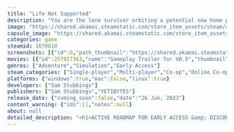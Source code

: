 ```yaml
---
title: "Life Not Supported"
description: "You are the lone survivor orbiting a potential new home planet, tethered to what’s left of your ship. Gather nearby debris and assemble a make-shift vessel in an attempt to survive the harsh realities of space. Maybe you'll live long enough to uncover the truth behind the ship's malfunction..."
image: "https://shared.akamai.steamstatic.com/store_item_assets/steam/apps/1670810/header.jpg?t=1731587057"
capsule_image: "https://shared.akamai.steamstatic.com/store_item_assets/steam/apps/1670810/capsule_231x87.jpg?t=1731587057"
categories: game
steamid: 1670810
screenshots: [{"id":0,"path_thumbnail":"https://shared.akamai.steamstatic.com/store_item_assets/steam/apps/1670810/ss_5ad2b01c4522d724b3005f4c33134025248f4c33.600x338.jpg?t=1731587057","path_full":"https://shared.akamai.steamstatic.com/store_item_assets/steam/apps/1670810/ss_5ad2b01c4522d724b3005f4c33134025248f4c33.1920x1080.jpg?t=1731587057"},{"id":1,"path_thumbnail":"https://shared.akamai.steamstatic.com/store_item_assets/steam/apps/1670810/ss_c653abc9dd064689a4aa30567c4d6002dadeeb56.600x338.jpg?t=1731587057","path_full":"https://shared.akamai.steamstatic.com/store_item_assets/steam/apps/1670810/ss_c653abc9dd064689a4aa30567c4d6002dadeeb56.1920x1080.jpg?t=1731587057"},{"id":2,"path_thumbnail":"https://shared.akamai.steamstatic.com/store_item_assets/steam/apps/1670810/ss_b8c5d4fe175afc1b04190b40ff1c6c5b52d9454d.600x338.jpg?t=1731587057","path_full":"https://shared.akamai.steamstatic.com/store_item_assets/steam/apps/1670810/ss_b8c5d4fe175afc1b04190b40ff1c6c5b52d9454d.1920x1080.jpg?t=1731587057"},{"id":3,"path_thumbnail":"https://shared.akamai.steamstatic.com/store_item_assets/steam/apps/1670810/ss_87f6c5733ce10524188b3312a5fb88f4afc47a7c.600x338.jpg?t=1731587057","path_full":"https://shared.akamai.steamstatic.com/store_item_assets/steam/apps/1670810/ss_87f6c5733ce10524188b3312a5fb88f4afc47a7c.1920x1080.jpg?t=1731587057"},{"id":4,"path_thumbnail":"https://shared.akamai.steamstatic.com/store_item_assets/steam/apps/1670810/ss_3bbd724aa148496836f0b716baa1cbaa23c98e1a.600x338.jpg?t=1731587057","path_full":"https://shared.akamai.steamstatic.com/store_item_assets/steam/apps/1670810/ss_3bbd724aa148496836f0b716baa1cbaa23c98e1a.1920x1080.jpg?t=1731587057"},{"id":5,"path_thumbnail":"https://shared.akamai.steamstatic.com/store_item_assets/steam/apps/1670810/ss_438c4ab279444a8fd3e298a6f5a9c846df498327.600x338.jpg?t=1731587057","path_full":"https://shared.akamai.steamstatic.com/store_item_assets/steam/apps/1670810/ss_438c4ab279444a8fd3e298a6f5a9c846df498327.1920x1080.jpg?t=1731587057"},{"id":6,"path_thumbnail":"https://shared.akamai.steamstatic.com/store_item_assets/steam/apps/1670810/ss_390fcefa351a9380fc97292cbdaa41e8f0a8d44a.600x338.jpg?t=1731587057","path_full":"https://shared.akamai.steamstatic.com/store_item_assets/steam/apps/1670810/ss_390fcefa351a9380fc97292cbdaa41e8f0a8d44a.1920x1080.jpg?t=1731587057"},{"id":7,"path_thumbnail":"https://shared.akamai.steamstatic.com/store_item_assets/steam/apps/1670810/ss_be88506bc36d9819ceab1f7844f54350a405efd6.600x338.jpg?t=1731587057","path_full":"https://shared.akamai.steamstatic.com/store_item_assets/steam/apps/1670810/ss_be88506bc36d9819ceab1f7844f54350a405efd6.1920x1080.jpg?t=1731587057"},{"id":8,"path_thumbnail":"https://shared.akamai.steamstatic.com/store_item_assets/steam/apps/1670810/ss_6230c0e6ae51809826398bfb7c1f26fc3b03742b.600x338.jpg?t=1731587057","path_full":"https://shared.akamai.steamstatic.com/store_item_assets/steam/apps/1670810/ss_6230c0e6ae51809826398bfb7c1f26fc3b03742b.1920x1080.jpg?t=1731587057"},{"id":9,"path_thumbnail":"https://shared.akamai.steamstatic.com/store_item_assets/steam/apps/1670810/ss_2ca633bfa7516351b720f5f934dc993d12bbd68e.600x338.jpg?t=1731587057","path_full":"https://shared.akamai.steamstatic.com/store_item_assets/steam/apps/1670810/ss_2ca633bfa7516351b720f5f934dc993d12bbd68e.1920x1080.jpg?t=1731587057"},{"id":10,"path_thumbnail":"https://shared.akamai.steamstatic.com/store_item_assets/steam/apps/1670810/ss_33cc483658c1fe1b9b1955c331168d9cc46d6a60.600x338.jpg?t=1731587057","path_full":"https://shared.akamai.steamstatic.com/store_item_assets/steam/apps/1670810/ss_33cc483658c1fe1b9b1955c331168d9cc46d6a60.1920x1080.jpg?t=1731587057"}]
movies: [{"id":257027363,"name":"Gameplay Trailer for V0.5","thumbnail":"https://shared.akamai.steamstatic.com/store_item_assets/steam/apps/257027363/movie.293x165.jpg?t=1718357623","webm":{"480":"http://video.akamai.steamstatic.com/store_trailers/257027363/movie480_vp9.webm?t=1718357623","max":"http://video.akamai.steamstatic.com/store_trailers/257027363/movie_max_vp9.webm?t=1718357623"},"mp4":{"480":"http://video.akamai.steamstatic.com/store_trailers/257027363/movie480.mp4?t=1718357623","max":"http://video.akamai.steamstatic.com/store_trailers/257027363/movie_max.mp4?t=1718357623"},"highlight":true},{"id":256946717,"name":"(OLD & OUTDATED) Gameplay Trailer for V0.03.1","thumbnail":"https://shared.akamai.steamstatic.com/store_item_assets/steam/apps/256946717/movie.293x165.jpg?t=1717168616","webm":{"480":"http://video.akamai.steamstatic.com/store_trailers/256946717/movie480_vp9.webm?t=1717168616","max":"http://video.akamai.steamstatic.com/store_trailers/256946717/movie_max_vp9.webm?t=1717168616"},"mp4":{"480":"http://video.akamai.steamstatic.com/store_trailers/256946717/movie480.mp4?t=1717168616","max":"http://video.akamai.steamstatic.com/store_trailers/256946717/movie_max.mp4?t=1717168616"},"highlight":false}]
genres: ["Adventure","Simulation","Early Access"]
steam_categories: ["Single-player","Multi-player","Co-op","Online Co-op","Family Sharing"]
platforms: {"windows":true,"mac":false,"linux":true}
developers: ["Sam Stubbings"]
publishers: ["Sam Stubbings","YETIBYTES"]
release_date: {"coming_soon":false,"date":"26 Jun, 2023"}
content_warning: {"ids":[],"notes":null}
about: null
detailed_description: "<h1>ACTIVE ROADMAP FOR EARLY ACCESS &amp; DISCORD SERVER LINK</h1><p><p class=\"bb_paragraph\"><img class=\"bb_img\" src=\"https://shared.akamai.steamstatic.com/store_item_assets/steam/apps/1670810/extras/roadmap-oct.png?t=1731587057\" /></p><p class=\"bb_paragraph\">Updates may change based on community feedback. See side panel for Discord link.</p></p><br><h1>About the Game</h1><img class=\"bb_img\" src=\"https://shared.akamai.steamstatic.com/store_item_assets/steam/apps/1670810/extras/whatis.png?t=1731587057\" /><br>Life Not Supported is a space-survival game set in orbit of a far away planet - a possible new location for civilisation. Disaster struck, of unknown origin, and you are the lone survivor tethered to what's left of your ship. Gather nearby debris and scramble together a new vessel with your trusty roll of duct tape, in an attempt to survive the harsh realities of space. Maybe then you'll live long enough to uncover the truth behind the ships malfunction... <br><br><br><img class=\"bb_img\" src=\"https://shared.akamai.steamstatic.com/store_item_assets/steam/apps/1670810/extras/new-Debris.png?t=1731587057\" /><br>Tether yourself in and float into the void to gather precious resources as they drift on by. Secure air tanks to your &quot;ship&quot; with tape in an attempt to navigate and find different and more useful objects.<br><br><br><img class=\"bb_img\" src=\"https://shared.akamai.steamstatic.com/store_item_assets/steam/apps/1670810/extras/new-build.png?t=1731587057\" /><br>Use what you have scavenged to cobble together platforms and walls to improve the size and function of your new home. It might not look like much, but a solid structure is the difference between living and dying out here.<br><br><br><img class=\"bb_img\" src=\"https://shared.akamai.steamstatic.com/store_item_assets/steam/apps/1670810/extras/new-survive.png?t=1731587057\" /><br>Fill up your Spacesuit Ingestion Pipe (SIP) Container, melt ice to quench your thirst, and take up space-botany in an attempt to survive this inhospitable vacuum you now call home. Don't forget to keep an eye on your O2 supply, there should be some spare tanks around here somewhere...<br><br><br><img class=\"bb_img\" src=\"https://shared.akamai.steamstatic.com/store_item_assets/steam/apps/1670810/extras/new-explore.png?t=1731587057\" /><br>Explore the various belts that orbit this strange planet, maybe you can piece together what happened to the ship and the crew...<h2 class=\"bb_tag\">List of Current Features</h2><ul class=\"bb_ul\"><li> Survive a harsh space environment alone or with friends.<br></li><li> Craft crucial tools to aid in your attempt to take on the void.<br></li><li> Build a structure than can both withstand the asteroid showers and function as a home.<br></li><li> Decorate your home with objects you find floating by.<br></li><li> Explore 10 biomes over two belts (with more coming soon).<br></li><li> Begin discovering the mystery surrounding your perilous situation.<br></li><li> Enjoy the ever evolving nature of an early access game, that has enjoyed over 30 updates/patches since launch (June 26th 2023) with no sign of slowing down!</li></ul>"
---
```


